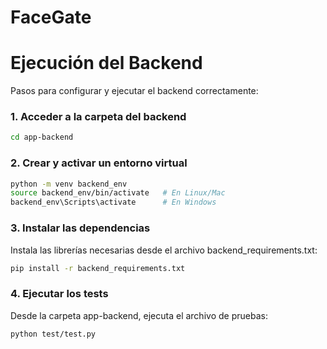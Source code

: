 # FaceGate



# Ejecución del Backend

Pasos para configurar y ejecutar el backend correctamente:

### 1. Acceder a la carpeta del backend

```bash
cd app-backend
```

### 2. Crear y activar un entorno virtual
```bash
python -m venv backend_env
source backend_env/bin/activate   # En Linux/Mac
backend_env\Scripts\activate      # En Windows
```

### 3. Instalar las dependencias
Instala las librerías necesarias desde el archivo backend_requirements.txt:
```bash
pip install -r backend_requirements.txt
```

### 4. Ejecutar los tests
Desde la carpeta app-backend, ejecuta el archivo de pruebas:
```bash
python test/test.py
```